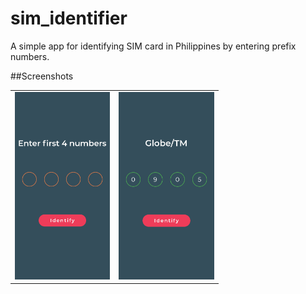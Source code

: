 # sim_identifier

A simple app for identifying SIM card in Philippines by entering prefix numbers.

##Screenshots
<table>
    <tr><td>
        <img src= "ss/ss1.jpg" height="300">
        <tc><td>
            <img src= "ss/ss2.jpg" height="300">
        </td></tc>
    </td></tr>
</table>